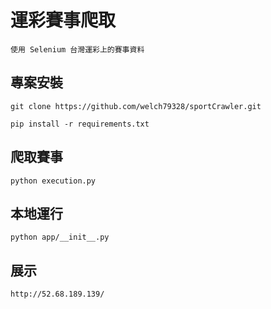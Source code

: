 # 運彩賽事爬取
```
使用 Selenium 台灣運彩上的賽事資料
```

## 專案安裝
```
git clone https://github.com/welch79328/sportCrawler.git
```

```
pip install -r requirements.txt
```

## 爬取賽事
```
python execution.py
```


## 本地運行

```
python app/__init__.py
```

## 展示

```
http://52.68.189.139/
```